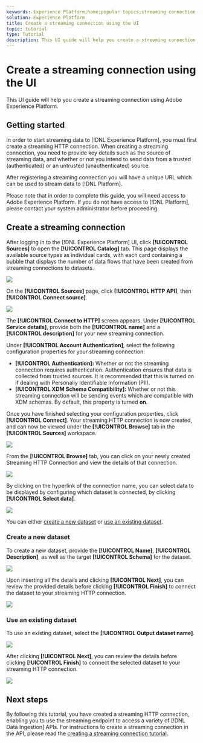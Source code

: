 ```yaml
---
keywords: Experience Platform;home;popular topics;streaming connection;create streaming connection;ui guide;tutorial;create a streaming connection;streaming ingestion;ingestion;
solution: Experience Platform
title: Create a streaming connection using the UI
topic: tutorial
type: Tutorial
description: This UI guide will help you create a streaming connection using Adobe Experience Platform.
---
```


# Create a streaming connection using the UI

This UI guide will help you create a streaming connection using Adobe Experience Platform.

## Getting started

In order to start streaming data to [!DNL Experience Platform], you must first create a streaming HTTP connection. When creating a streaming connection, you need to provide key details such as the source of streaming data, and whether or not you intend to send data from a trusted (authenticated) or an untrusted (unauthenticated) source.

After registering a streaming connection you will have a unique URL which can be used to stream data to [!DNL Platform].

Please note that in order to complete this guide, you will need access to Adobe Experience Platform. If you do not have access to [!DNL Platform], please contact your system administrator before proceeding.

## Create a streaming connection

After logging in to the [!DNL Experience Platform] UI, click **[!UICONTROL Sources]** to open the **[!UICONTROL Catalog]** tab. This page displays the available source types as individual cards, with each card containing a bubble that displays the number of data flows that have been created from streaming connections to datasets. 

![](../images/streaming-ingestion/ui/click-sources.png)

On the **[!UICONTROL Sources]** page, click **[!UICONTROL HTTP API]**, then **[!UICONTROL Connect source]**. 

![](../images/streaming-ingestion/ui/click-connect-source.png)

The **[!UICONTROL Connect to HTTP]** screen appears. Under **[!UICONTROL Service details]**, provide both the **[!UICONTROL name]** and a **[!UICONTROL description]** for your new streaming connection.

Under **[!UICONTROL Account Authentication]**, select the following configuration properties for your streaming connection:

- **[!UICONTROL Authentication]:** Whether or not the streaming connection requires authentication. Authentication ensures that data is collected from trusted sources. It is recommended that this is turned on if dealing with Personally Identifiable Information (PII).
- **[!UICONTROL XDM Schema Compatibility]:** Whether or not this streaming connection will be sending events which are compatible with XDM schemas. By default, this property is turned **on**.

Once you have finished selecting your configuration properties, click **[!UICONTROL Connect]**. Your streaming HTTP connection is now created, and can now be viewed under the **[!UICONTROL Browse]** tab in the **[!UICONTROL Sources]** workspace.

![](../images/streaming-ingestion/ui/http-sources-details.png)

From the **[!UICONTROL Browse]** tab, you can click on your newly created Streaming HTTP Connection and view the details of that connection.

![](../images/streaming-ingestion/ui/browse-sources.png)

By clicking on the hyperlink of the connection name, you can select data to be displayed by configuring which dataset is connected, by clicking **[!UICONTROL Select data]**.

![](../images/streaming-ingestion/ui/select-data.png)

You can either [create a new dataset](#create-a-new-dataset) or [use an existing dataset](#use-an-existing-dataset). 

### Create a new dataset

To create a new dataset, provide the **[!UICONTROL Name]**, **[!UICONTROL Description]**, as well as the target **[!UICONTROL Schema]** for the dataset.

![](../images/streaming-ingestion/ui/create-new-dataset.png)

Upon inserting all the details and clicking **[!UICONTROL Next]**, you can review the provided details before clicking **[!UICONTROL Finish]** to connect the dataset to your streaming HTTP connection.

![](../images/streaming-ingestion/ui/review-create-new-dataset.png)

### Use an existing dataset

To use an existing dataset, select the **[!UICONTROL Output dataset name]**.

![](../images/streaming-ingestion/ui/use-existing-dataset.png)

After clicking **[!UICONTROL Next]**, you can review the details before clicking **[!UICONTROL Finish]** to connect the selected dataset to your streaming HTTP connection.

![](../images/streaming-ingestion/ui/review-existing-dataset.png)

## Next steps

By following this tutorial, you have created a streaming HTTP connection, enabling you to use the streaming endpoint to access a variety of [!DNL Data Ingestion] APIs. For instructions to create a streaming connection in the API, please read the [creating a streaming connection tutorial](../tutorials/create-streaming-connection.md).
